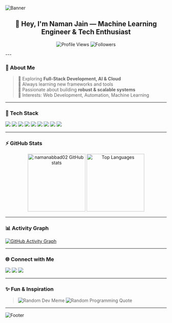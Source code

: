 ![Banner](https://capsule-render.vercel.app/api?type=waving&color=0:FF416C,100:FF4B2B&height=250&section=header&text=Naman%20Jain&fontSize=60&fontColor=ffffff&animation=fadeIn)

<h2 align="center">👋 Hey, I'm Naman Jain — Machine Learning Engineer & Tech Enthusiast</h2>

<p align="center">
  <img src="https://komarev.com/ghpvc/?username=namanabbad02&color=blueviolet&style=for-the-badge" alt="Profile Views" />
  <img src="https://img.shields.io/github/followers/namanabbad02?label=Followers&style=for-the-badge" alt="Followers" />
</p>
---

### 🧠 About Me
> 🔭 Exploring **Full-Stack Development, AI & Cloud**  
> 🌱 Always learning new frameworks and tools  
> 💼 Passionate about building **robust & scalable systems**  
> 🎯 Interests: Web Development, Automation, Machine Learning

---

### 🧰 Tech Stack
<p>
  <img src="https://img.shields.io/badge/-React-61DAFB?style=for-the-badge&logo=react&logoColor=000" />
  <img src="https://img.shields.io/badge/-Next.js-000000?style=for-the-badge&logo=next.js&logoColor=fff" />
  <img src="https://img.shields.io/badge/-Node.js-339933?style=for-the-badge&logo=node.js&logoColor=fff" />
  <img src="https://img.shields.io/badge/-Express-000000?style=for-the-badge&logo=express" />
  <img src="https://img.shields.io/badge/-MySQL-4479A1?style=for-the-badge&logo=mysql&logoColor=fff" />
  <img src="https://img.shields.io/badge/-Docker-2496ED?style=for-the-badge&logo=docker" />
  <img src="https://img.shields.io/badge/-Git-F05032?style=for-the-badge&logo=git" />
  <img src="https://img.shields.io/badge/-TailwindCSS-06B6D4?style=for-the-badge&logo=tailwind-css&logoColor=fff" />
  <img src="https://img.shields.io/badge/-Python-3776AB?style=for-the-badge&logo=python" />
</p>

---

### ⚡ GitHub Stats
<p align="center">
  <img height="180em" src="https://github-readme-stats.vercel.app/api?username=namanabbad02&show_icons=true&theme=radical" alt="namanabbad02 GitHub stats" />
  <img height="180em" src="https://github-readme-stats.vercel.app/api/top-langs/?username=namanabbad02&layout=compact&theme=radical" alt="Top Languages" />
</p>

---

### 📊 Activity Graph
[![GitHub Activity Graph](https://github-readme-activity-graph.vercel.app/graph?username=namanabbad02&bg_color=1c1917&color=9e9e9e&line=7c3aed&point=9333ea&area=true)](https://github.com/namanabbad02)

---

### 🌐 Connect with Me
<p>
  <a href="https://www.linkedin.com/in/namanabbad02/" target="_blank"><img src="https://img.shields.io/badge/-LinkedIn-0077B5?style=for-the-badge&logo=linkedin&logoColor=fff" /></a>
  <a href="https://twitter.com/yourhandle" target="_blank"><img src="https://img.shields.io/badge/-Twitter-1DA1F2?style=for-the-badge&logo=twitter&logoColor=fff" /></a>
  <a href="mailto:your_email@gmail.com"><img src="https://img.shields.io/badge/-Email-D14836?style=for-the-badge&logo=gmail&logoColor=fff" /></a>
</p>

---

### ✨ Fun & Inspiration
> ![Random Dev Meme](https://readme-meme.vercel.app/api?theme=dark)
> ![Random Programming Quote](https://quotes-github-readme.vercel.app/api?type=horizontal&theme=radical)

---

<!-- Bottom Waves -->
![Footer](https://capsule-render.vercel.app/api?type=waving&color=0:FF416C,100:FF4B2B&height=150&section=footer)
